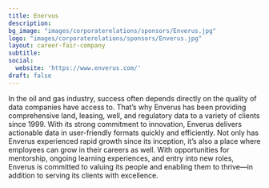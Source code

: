 ```yaml
---
title: Enervus
description: 
bg_image: "images/corporaterelations/sponsors/Enverus.jpg"
logo: "images/corporaterelations/sponsors/Enverus.jpg"
layout: career-fair-company
subtitle: 
social:
  website: 'https://www.enverus.com/'
draft: false
---
```

In the oil and gas industry, success often depends directly on the quality of data companies have access to. That’s why Enverus has been providing comprehensive land, leasing, well, and regulatory data to a variety of clients since 1999. With its strong commitment to innovation, Enverus delivers actionable data in user-friendly formats quickly and efficiently.
Not only has Enverus experienced rapid growth since its inception, it’s also a place where employees can grow in their careers as well. With opportunities for mentorship, ongoing learning experiences, and entry into new roles, Enverus is committed to valuing its people and enabling them to thrive—in addition to serving its clients with excellence.
